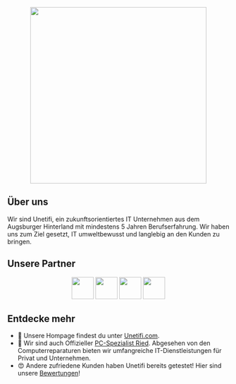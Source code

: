 <p align="center"><a href="https://www.unetifi.com/" target="_blank"><img src="https://www.unetifi.com/wp-content/uploads/2020/09/logo-black.svg" width="400"></a></p>

## Über uns

Wir sind Unetifi, ein zukunftsorientiertes IT Unternehmen aus dem Augsburger Hinterland mit mindestens 5 Jahren Berufserfahrung. Wir haben uns zum Ziel gesetzt, IT umweltbewusst und langlebig an den Kunden zu bringen.

## Unsere Partner

<p align="center">
<a href="https://www.synology.com/" target="_blank"><img src="https://www.unetifi.com/wp-content/uploads/2022/02/synology.png" height="50" ></a>
<a href="https://www.avm.de/" target="_blank"><img src="https://www.unetifi.com/wp-content/uploads/2022/02/avm.png" height="50" ></a>
<a href="https://www.ui.com/" target="_blank"><img src="https://www.unetifi.com/wp-content/uploads/2024/03/ubiquiti.png" height="50" ></a>
<a href="https://www.m-net.de/" target="_blank"><img src="https://www.unetifi.com/wp-content/uploads/2023/05/m-net.png" height="50" ></a>
</p>

## Entdecke mehr
 
- 🏡 Unsere Hompage findest du unter [Unetifi.com](https://www.unetifi.com).
- 🤝 Wir sind auch Offizieller [PC-Spezialist Ried](https://www.pcspezialist.de/standorte/by/ried/unetifi-nicola-niklas-stefanac/). Abgesehen von den Computerreparaturen bieten wir umfangreiche IT-Dienstleistungen für Privat und Unternehmen.
- 😍 Andere zufriedene Kunden haben Unetifi bereits getestet! Hier sind unsere [Bewertungen](https://goo.gl/maps/WQ14FRBsR6qRfJHn9)!
